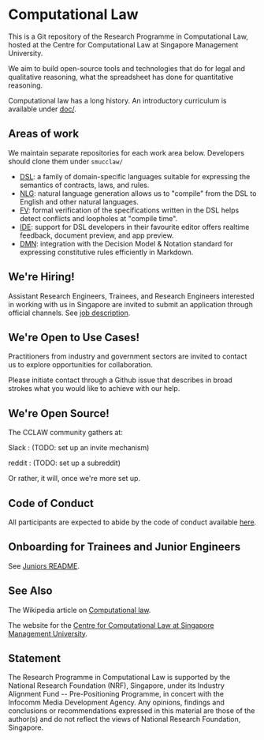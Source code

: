# Computational Law

This is a Git repository of the Research Programme in Computational Law, hosted at the Centre for Computational Law at Singapore Management University.

We aim to build open-source tools and technologies that do for legal and qualitative reasoning, what the spreadsheet has done for quantitative reasoning.

Computational law has a long history. An introductory curriculum is available under [doc/](doc/).

## Areas of work

We maintain separate repositories for each work area below. Developers should clone them under `smucclaw/`

- [DSL](https://github.com/smucclaw/dsl/): a family of domain-specific languages suitable for expressing the semantics of contracts, laws, and rules.
- [NLG](https://github.com/smucclaw/nlg/): natural language generation allows us to "compile" from the DSL to English and other natural languages.
- [FV](https://github.com/smucclaw/fv/): formal verification of the specifications written in the DSL helps detect conflicts and loopholes at "compile time".
- [IDE](https://github.com/smucclaw/ide/): support for DSL developers in their favourite editor offers realtime feedback, document preview, and app preview.
- [DMN](https://github.com/smucclaw/dmnmd/): integration with the Decision Model & Notation standard for expressing constitutive rules efficiently in Markdown.

## We're Hiring!

Assistant Research Engineers, Trainees, and Research Engineers interested in working with us in Singapore are invited to submit an application through official channels. See [job description](https://computational.law/hiring).

## We're Open to Use Cases!

Practitioners from industry and government sectors are invited to
contact us to explore opportunities for collaboration.

Please initiate contact through a Github issue that describes in broad
strokes what you would like to achieve with our help.

## We're Open Source!

The CCLAW community gathers at:

Slack
: (TODO: set up an invite mechanism)

reddit
: (TODO: set up a subreddit)

Or rather, it will, once we're more set up.

## Code of Conduct

All participants are expected to abide by the code of conduct available [here](COC.md).

## Onboarding for Trainees and Junior Engineers

See [Juniors README](doc/juniors/).

## See Also

The Wikipedia article on [Computational law](https://en.wikipedia.org/wiki/Computational_law).

The website for the [Centre for Computational Law at Singapore Management University](https://cclaw.smu.edu.sg/).

## Statement

The Research Programme in Computational Law is supported by the National Research Foundation (NRF), Singapore, under its Industry Alignment Fund -- Pre-Positioning Programme, in concert with the Infocomm Media Development Agency. Any opinions, findings and conclusions or recommendations expressed in this material are those of the author(s) and do not reflect the views of National Research Foundation, Singapore.

